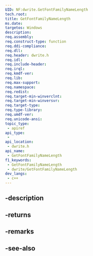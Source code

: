 ```yaml
---
UID: NF:dwrite.GetFontFamilyNameLength
tech.root: 
title: GetFontFamilyNameLength
ms.date: 
targetos: Windows
description: 
req.assembly: 
req.construct-type: function
req.ddi-compliance: 
req.dll: 
req.header: dwrite.h
req.idl: 
req.include-header: 
req.irql: 
req.kmdf-ver: 
req.lib: 
req.max-support: 
req.namespace: 
req.redist: 
req.target-min-winverclnt: 
req.target-min-winversvr: 
req.target-type: 
req.type-library: 
req.umdf-ver: 
req.unicode-ansi: 
topic_type:
 - apiref
api_type:
 - 
api_location:
 - dwrite.h
api_name:
 - GetFontFamilyNameLength
f1_keywords:
 - GetFontFamilyNameLength
 - dwrite/GetFontFamilyNameLength
dev_langs:
 - c++
---
```


## -description

## -returns

## -remarks

## -see-also

